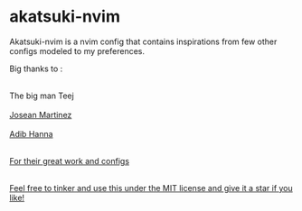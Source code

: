# akatsuki-nvim
Akatsuki-nvim is a nvim config that contains inspirations from few other configs modeled to my preferences.

Big thanks to : <br><br>

The big man Teej <a href="https://github.com/tjdevries"> <br><br>
Josean Martinez <a href="https://github.com/josean-dev"> <br><br>
Adib Hanna <a href="https://github.com/adibhanna">  <br><br>

For their great work and configs <br><br>

Feel free to tinker and use this under the MIT license and give it a star if you like!
